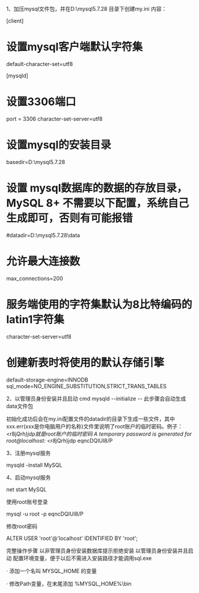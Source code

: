 1、加压mysql文件包，并在D:\mysql5.7.28 目录下创建my.ini
内容：

[client]
# 设置mysql客户端默认字符集
default-character-set=utf8
 
[mysqld]
# 设置3306端口
port = 3306
character-set-server=utf8
# 设置mysql的安装目录
basedir=D:\mysql5.7.28
# 设置 mysql数据库的数据的存放目录，MySQL 8+ 不需要以下配置，系统自己生成即可，否则有可能报错
#datadir=D:\mysql5.7.28\data
# 允许最大连接数
max_connections=200
# 服务端使用的字符集默认为8比特编码的latin1字符集
character-set-server=utf8
# 创建新表时将使用的默认存储引擎
default-storage-engine=INNODB
sql_mode=NO_ENGINE_SUBSTITUTION,STRICT_TRANS_TABLES

2、以管理员身份安装并且启动 cmd
mysqld  --initialize    -- 此步骤会自动生成data文件包

初始化成功后会在my.ini配置文件的datadir的目录下生成一些文件，其中xxx.err(xxx是你电脑用户的名称)文件里说明了root账户的临时密码。例子：<r8j*Qrh)jdp就是root账户的临时密码
 A temporary password is generated for root@localhost: <r8j*Qrh)jdp  eqncDQIUl8/P

3、注册mysql服务

mysqld -install MySQL 

4、启动mysql服务

net start MySQL  

使用root账号登录

mysql -u root -p eqncDQIUl8/P

修改root密码

ALTER USER 'root'@'localhost' IDENTIFIED BY 'root';  

完整操作步骤
以非管理员身份安装数据库提示拒绝安装
以管理员身份安装并且启动
配置环境变量，便于以后不需进入安装路径才能调用sql.exe

· 添加一个名叫 MYSQL_HOME 的变量

· 修改Path变量，在末尾添加 %MYSQL_HOME%\bin
